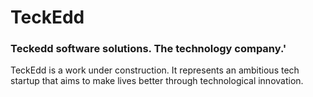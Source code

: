 # TeckEdd

### Teckedd software solutions. The technology company.'

TeckEdd is a work under construction. It represents an ambitious tech startup that aims to make lives better through technological innovation.
